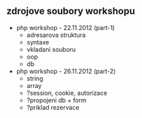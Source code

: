 zdrojove soubory workshopu
--------------------------
* php workshop - 22.11.2012 (part-1)
  - adresarova struktura
  - syntaxe
  - vkladani souboru
  - oop
  - db
* php workshop - 26.11.2012 (part-2)
  - string
  - array
  - ?session, cookie, autorizace
  - ?propojeni db + form
  - ?priklad rezervace
